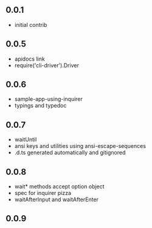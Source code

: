 ## 0.0.1
 * initial contrib

## 0.0.5
 * apidocs link
 * require('cli-driver').Driver

## 0.0.6
 * sample-app-using-inquirer
 * typings and typedoc

## 0.0.7
 * waitUntil
 * ansi keys and utilities using ansi-escape-sequences
 * .d.ts generated automatically and gitignored

## 0.0.8
 * wait* methods accept option object
 * spec for inquirer pizza
 * waitAfterInput and waitAfterEnter

## 0.0.9
